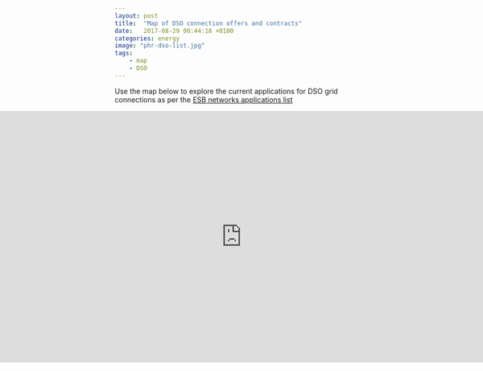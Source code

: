 ```yaml
---
layout: post
title:  "Map of DSO connection offers and contracts"
date:   2017-08-29 00:44:18 +0100
categories: energy
image: "phr-dso-list.jpg"
tags: 
    - map 
    - DSO
---
```


Use the map below to explore the current applications for DSO grid connections as per the <a href="https://www.esbnetworks.ie/new-connections/generator-connections/generator-connection-statistics">ESB networks applications list</a>

<style type="text/css">
    iframe  {border: 0;height: 560px;}
    .bleed-section {
        margin-left: -15%;
        margin-right: -15%;
        margin-left: calc(50% - 50vw - 0.9375rem);
        margin-right: calc(50% - 50vw - 0.9375rem);
    }
    .minus-1 {margin-top:-16px; }
</style>

<div class="bleed-section">
    <iframe style="width:100%; height: 500px;" src="https://ranger-ingrid-67345.netlify.com/"></iframe>
</div>